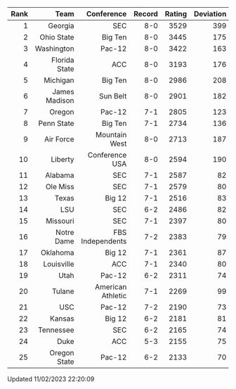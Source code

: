 | Rank  | Team                 | Conference           | Record   | Rating | Deviation |
| ---:  | ---:                 | ---:                 | ---:     | ---:   | ---:      |
| 1     | Georgia              | SEC                  | 8-0      | 3529   | 399       |
| 2     | Ohio State           | Big Ten              | 8-0      | 3445   | 175       |
| 3     | Washington           | Pac-12               | 8-0      | 3422   | 163       |
| 4     | Florida State        | ACC                  | 8-0      | 3193   | 176       |
| 5     | Michigan             | Big Ten              | 8-0      | 2986   | 208       |
| 6     | James Madison        | Sun Belt             | 8-0      | 2901   | 182       |
| 7     | Oregon               | Pac-12               | 7-1      | 2805   | 123       |
| 8     | Penn State           | Big Ten              | 7-1      | 2734   | 136       |
| 9     | Air Force            | Mountain West        | 8-0      | 2713   | 187       |
| 10    | Liberty              | Conference USA       | 8-0      | 2594   | 190       |
| 11    | Alabama              | SEC                  | 7-1      | 2587   | 82        |
| 12    | Ole Miss             | SEC                  | 7-1      | 2579   | 80        |
| 13    | Texas                | Big 12               | 7-1      | 2516   | 83        |
| 14    | LSU                  | SEC                  | 6-2      | 2486   | 82        |
| 15    | Missouri             | SEC                  | 7-1      | 2397   | 80        |
| 16    | Notre Dame           | FBS Independents     | 7-2      | 2383   | 79        |
| 17    | Oklahoma             | Big 12               | 7-1      | 2361   | 87        |
| 18    | Louisville           | ACC                  | 7-1      | 2340   | 80        |
| 19    | Utah                 | Pac-12               | 6-2      | 2311   | 74        |
| 20    | Tulane               | American Athletic    | 7-1      | 2269   | 99        |
| 21    | USC                  | Pac-12               | 7-2      | 2190   | 73        |
| 22    | Kansas               | Big 12               | 6-2      | 2181   | 81        |
| 23    | Tennessee            | SEC                  | 6-2      | 2165   | 74        |
| 24    | Duke                 | ACC                  | 5-3      | 2155   | 75        |
| 25    | Oregon State         | Pac-12               | 6-2      | 2133   | 70        |

Updated 11/02/2023 22:20:09
